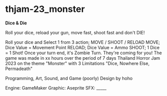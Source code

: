 # thjam-23_monster

**Dice & Die**

Roll your dice, reload your gun, move fast, shoot fast and don't DIE!

Roll your dice and Select 1 from 3 action;  MOVE / SHOOT / RELOAD
MOVE; Dice Value = Movement Point
RELOAD;  Dice Value = Ammo
SHOOT; 1 Dice = 1 Shot! 
Once your turn end, it's Zombie Turn. They're coming for you! 
The game was made in xx hours over the period of 7 days
Thailand Horror Jam 2023 on the theme "Monster" with 3 Limitations "Dice, Nowhere Else, Permadeath"

Programming, Art, Sound, and Game (poorly) Design by hoho

Engine: GameMaker
Graphic: Aseprite
SFX: _____
